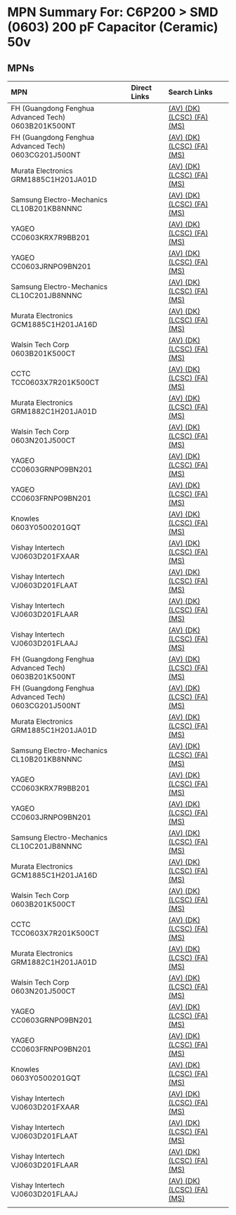 



# MPN Summary For: C6P200 > SMD (0603) 200 pF Capacitor (Ceramic) 50v

## MPNs
  

|MPN|Direct Links|Search Links|
| :--- | :--- | :--- |
|FH (Guangdong Fenghua Advanced Tech)<br>0603B201K500NT||[(AV) ](https://www.avnet.com/shop/us/search/0603B201K500NT)[(DK) ](https://www.digikey.co.uk/en/products/result?s=0603B201K500NT)[(LCSC) ](https://www.lcsc.com/search?q=0603B201K500NT)[(FA) ](https://uk.farnell.com/search?st=0603B201K500NT)[(MS) ](https://www.mouser.com/c/?q=0603B201K500NT)|
|FH (Guangdong Fenghua Advanced Tech)<br>0603CG201J500NT||[(AV) ](https://www.avnet.com/shop/us/search/0603CG201J500NT)[(DK) ](https://www.digikey.co.uk/en/products/result?s=0603CG201J500NT)[(LCSC) ](https://www.lcsc.com/search?q=0603CG201J500NT)[(FA) ](https://uk.farnell.com/search?st=0603CG201J500NT)[(MS) ](https://www.mouser.com/c/?q=0603CG201J500NT)|
|Murata Electronics<br>GRM1885C1H201JA01D||[(AV) ](https://www.avnet.com/shop/us/search/GRM1885C1H201JA01D)[(DK) ](https://www.digikey.co.uk/en/products/result?s=GRM1885C1H201JA01D)[(LCSC) ](https://www.lcsc.com/search?q=GRM1885C1H201JA01D)[(FA) ](https://uk.farnell.com/search?st=GRM1885C1H201JA01D)[(MS) ](https://www.mouser.com/c/?q=GRM1885C1H201JA01D)|
|Samsung Electro-Mechanics<br>CL10B201KB8NNNC||[(AV) ](https://www.avnet.com/shop/us/search/CL10B201KB8NNNC)[(DK) ](https://www.digikey.co.uk/en/products/result?s=CL10B201KB8NNNC)[(LCSC) ](https://www.lcsc.com/search?q=CL10B201KB8NNNC)[(FA) ](https://uk.farnell.com/search?st=CL10B201KB8NNNC)[(MS) ](https://www.mouser.com/c/?q=CL10B201KB8NNNC)|
|YAGEO<br>CC0603KRX7R9BB201||[(AV) ](https://www.avnet.com/shop/us/search/CC0603KRX7R9BB201)[(DK) ](https://www.digikey.co.uk/en/products/result?s=CC0603KRX7R9BB201)[(LCSC) ](https://www.lcsc.com/search?q=CC0603KRX7R9BB201)[(FA) ](https://uk.farnell.com/search?st=CC0603KRX7R9BB201)[(MS) ](https://www.mouser.com/c/?q=CC0603KRX7R9BB201)|
|YAGEO<br>CC0603JRNPO9BN201||[(AV) ](https://www.avnet.com/shop/us/search/CC0603JRNPO9BN201)[(DK) ](https://www.digikey.co.uk/en/products/result?s=CC0603JRNPO9BN201)[(LCSC) ](https://www.lcsc.com/search?q=CC0603JRNPO9BN201)[(FA) ](https://uk.farnell.com/search?st=CC0603JRNPO9BN201)[(MS) ](https://www.mouser.com/c/?q=CC0603JRNPO9BN201)|
|Samsung Electro-Mechanics<br>CL10C201JB8NNNC||[(AV) ](https://www.avnet.com/shop/us/search/CL10C201JB8NNNC)[(DK) ](https://www.digikey.co.uk/en/products/result?s=CL10C201JB8NNNC)[(LCSC) ](https://www.lcsc.com/search?q=CL10C201JB8NNNC)[(FA) ](https://uk.farnell.com/search?st=CL10C201JB8NNNC)[(MS) ](https://www.mouser.com/c/?q=CL10C201JB8NNNC)|
|Murata Electronics<br>GCM1885C1H201JA16D||[(AV) ](https://www.avnet.com/shop/us/search/GCM1885C1H201JA16D)[(DK) ](https://www.digikey.co.uk/en/products/result?s=GCM1885C1H201JA16D)[(LCSC) ](https://www.lcsc.com/search?q=GCM1885C1H201JA16D)[(FA) ](https://uk.farnell.com/search?st=GCM1885C1H201JA16D)[(MS) ](https://www.mouser.com/c/?q=GCM1885C1H201JA16D)|
|Walsin Tech Corp<br>0603B201K500CT||[(AV) ](https://www.avnet.com/shop/us/search/0603B201K500CT)[(DK) ](https://www.digikey.co.uk/en/products/result?s=0603B201K500CT)[(LCSC) ](https://www.lcsc.com/search?q=0603B201K500CT)[(FA) ](https://uk.farnell.com/search?st=0603B201K500CT)[(MS) ](https://www.mouser.com/c/?q=0603B201K500CT)|
|CCTC<br>TCC0603X7R201K500CT||[(AV) ](https://www.avnet.com/shop/us/search/TCC0603X7R201K500CT)[(DK) ](https://www.digikey.co.uk/en/products/result?s=TCC0603X7R201K500CT)[(LCSC) ](https://www.lcsc.com/search?q=TCC0603X7R201K500CT)[(FA) ](https://uk.farnell.com/search?st=TCC0603X7R201K500CT)[(MS) ](https://www.mouser.com/c/?q=TCC0603X7R201K500CT)|
|Murata Electronics<br>GRM1882C1H201JA01D||[(AV) ](https://www.avnet.com/shop/us/search/GRM1882C1H201JA01D)[(DK) ](https://www.digikey.co.uk/en/products/result?s=GRM1882C1H201JA01D)[(LCSC) ](https://www.lcsc.com/search?q=GRM1882C1H201JA01D)[(FA) ](https://uk.farnell.com/search?st=GRM1882C1H201JA01D)[(MS) ](https://www.mouser.com/c/?q=GRM1882C1H201JA01D)|
|Walsin Tech Corp<br>0603N201J500CT||[(AV) ](https://www.avnet.com/shop/us/search/0603N201J500CT)[(DK) ](https://www.digikey.co.uk/en/products/result?s=0603N201J500CT)[(LCSC) ](https://www.lcsc.com/search?q=0603N201J500CT)[(FA) ](https://uk.farnell.com/search?st=0603N201J500CT)[(MS) ](https://www.mouser.com/c/?q=0603N201J500CT)|
|YAGEO<br>CC0603GRNPO9BN201||[(AV) ](https://www.avnet.com/shop/us/search/CC0603GRNPO9BN201)[(DK) ](https://www.digikey.co.uk/en/products/result?s=CC0603GRNPO9BN201)[(LCSC) ](https://www.lcsc.com/search?q=CC0603GRNPO9BN201)[(FA) ](https://uk.farnell.com/search?st=CC0603GRNPO9BN201)[(MS) ](https://www.mouser.com/c/?q=CC0603GRNPO9BN201)|
|YAGEO<br>CC0603FRNPO9BN201||[(AV) ](https://www.avnet.com/shop/us/search/CC0603FRNPO9BN201)[(DK) ](https://www.digikey.co.uk/en/products/result?s=CC0603FRNPO9BN201)[(LCSC) ](https://www.lcsc.com/search?q=CC0603FRNPO9BN201)[(FA) ](https://uk.farnell.com/search?st=CC0603FRNPO9BN201)[(MS) ](https://www.mouser.com/c/?q=CC0603FRNPO9BN201)|
|Knowles<br>0603Y0500201GQT||[(AV) ](https://www.avnet.com/shop/us/search/0603Y0500201GQT)[(DK) ](https://www.digikey.co.uk/en/products/result?s=0603Y0500201GQT)[(LCSC) ](https://www.lcsc.com/search?q=0603Y0500201GQT)[(FA) ](https://uk.farnell.com/search?st=0603Y0500201GQT)[(MS) ](https://www.mouser.com/c/?q=0603Y0500201GQT)|
|Vishay Intertech<br>VJ0603D201FXAAR||[(AV) ](https://www.avnet.com/shop/us/search/VJ0603D201FXAAR)[(DK) ](https://www.digikey.co.uk/en/products/result?s=VJ0603D201FXAAR)[(LCSC) ](https://www.lcsc.com/search?q=VJ0603D201FXAAR)[(FA) ](https://uk.farnell.com/search?st=VJ0603D201FXAAR)[(MS) ](https://www.mouser.com/c/?q=VJ0603D201FXAAR)|
|Vishay Intertech<br>VJ0603D201FLAAT||[(AV) ](https://www.avnet.com/shop/us/search/VJ0603D201FLAAT)[(DK) ](https://www.digikey.co.uk/en/products/result?s=VJ0603D201FLAAT)[(LCSC) ](https://www.lcsc.com/search?q=VJ0603D201FLAAT)[(FA) ](https://uk.farnell.com/search?st=VJ0603D201FLAAT)[(MS) ](https://www.mouser.com/c/?q=VJ0603D201FLAAT)|
|Vishay Intertech<br>VJ0603D201FLAAR||[(AV) ](https://www.avnet.com/shop/us/search/VJ0603D201FLAAR)[(DK) ](https://www.digikey.co.uk/en/products/result?s=VJ0603D201FLAAR)[(LCSC) ](https://www.lcsc.com/search?q=VJ0603D201FLAAR)[(FA) ](https://uk.farnell.com/search?st=VJ0603D201FLAAR)[(MS) ](https://www.mouser.com/c/?q=VJ0603D201FLAAR)|
|Vishay Intertech<br>VJ0603D201FLAAJ||[(AV) ](https://www.avnet.com/shop/us/search/VJ0603D201FLAAJ)[(DK) ](https://www.digikey.co.uk/en/products/result?s=VJ0603D201FLAAJ)[(LCSC) ](https://www.lcsc.com/search?q=VJ0603D201FLAAJ)[(FA) ](https://uk.farnell.com/search?st=VJ0603D201FLAAJ)[(MS) ](https://www.mouser.com/c/?q=VJ0603D201FLAAJ)|
|FH (Guangdong Fenghua Advanced Tech)<br>0603B201K500NT||[(AV) ](https://www.avnet.com/shop/us/search/0603B201K500NT)[(DK) ](https://www.digikey.co.uk/en/products/result?s=0603B201K500NT)[(LCSC) ](https://www.lcsc.com/search?q=0603B201K500NT)[(FA) ](https://uk.farnell.com/search?st=0603B201K500NT)[(MS) ](https://www.mouser.com/c/?q=0603B201K500NT)|
|FH (Guangdong Fenghua Advanced Tech)<br>0603CG201J500NT||[(AV) ](https://www.avnet.com/shop/us/search/0603CG201J500NT)[(DK) ](https://www.digikey.co.uk/en/products/result?s=0603CG201J500NT)[(LCSC) ](https://www.lcsc.com/search?q=0603CG201J500NT)[(FA) ](https://uk.farnell.com/search?st=0603CG201J500NT)[(MS) ](https://www.mouser.com/c/?q=0603CG201J500NT)|
|Murata Electronics<br>GRM1885C1H201JA01D||[(AV) ](https://www.avnet.com/shop/us/search/GRM1885C1H201JA01D)[(DK) ](https://www.digikey.co.uk/en/products/result?s=GRM1885C1H201JA01D)[(LCSC) ](https://www.lcsc.com/search?q=GRM1885C1H201JA01D)[(FA) ](https://uk.farnell.com/search?st=GRM1885C1H201JA01D)[(MS) ](https://www.mouser.com/c/?q=GRM1885C1H201JA01D)|
|Samsung Electro-Mechanics<br>CL10B201KB8NNNC||[(AV) ](https://www.avnet.com/shop/us/search/CL10B201KB8NNNC)[(DK) ](https://www.digikey.co.uk/en/products/result?s=CL10B201KB8NNNC)[(LCSC) ](https://www.lcsc.com/search?q=CL10B201KB8NNNC)[(FA) ](https://uk.farnell.com/search?st=CL10B201KB8NNNC)[(MS) ](https://www.mouser.com/c/?q=CL10B201KB8NNNC)|
|YAGEO<br>CC0603KRX7R9BB201||[(AV) ](https://www.avnet.com/shop/us/search/CC0603KRX7R9BB201)[(DK) ](https://www.digikey.co.uk/en/products/result?s=CC0603KRX7R9BB201)[(LCSC) ](https://www.lcsc.com/search?q=CC0603KRX7R9BB201)[(FA) ](https://uk.farnell.com/search?st=CC0603KRX7R9BB201)[(MS) ](https://www.mouser.com/c/?q=CC0603KRX7R9BB201)|
|YAGEO<br>CC0603JRNPO9BN201||[(AV) ](https://www.avnet.com/shop/us/search/CC0603JRNPO9BN201)[(DK) ](https://www.digikey.co.uk/en/products/result?s=CC0603JRNPO9BN201)[(LCSC) ](https://www.lcsc.com/search?q=CC0603JRNPO9BN201)[(FA) ](https://uk.farnell.com/search?st=CC0603JRNPO9BN201)[(MS) ](https://www.mouser.com/c/?q=CC0603JRNPO9BN201)|
|Samsung Electro-Mechanics<br>CL10C201JB8NNNC||[(AV) ](https://www.avnet.com/shop/us/search/CL10C201JB8NNNC)[(DK) ](https://www.digikey.co.uk/en/products/result?s=CL10C201JB8NNNC)[(LCSC) ](https://www.lcsc.com/search?q=CL10C201JB8NNNC)[(FA) ](https://uk.farnell.com/search?st=CL10C201JB8NNNC)[(MS) ](https://www.mouser.com/c/?q=CL10C201JB8NNNC)|
|Murata Electronics<br>GCM1885C1H201JA16D||[(AV) ](https://www.avnet.com/shop/us/search/GCM1885C1H201JA16D)[(DK) ](https://www.digikey.co.uk/en/products/result?s=GCM1885C1H201JA16D)[(LCSC) ](https://www.lcsc.com/search?q=GCM1885C1H201JA16D)[(FA) ](https://uk.farnell.com/search?st=GCM1885C1H201JA16D)[(MS) ](https://www.mouser.com/c/?q=GCM1885C1H201JA16D)|
|Walsin Tech Corp<br>0603B201K500CT||[(AV) ](https://www.avnet.com/shop/us/search/0603B201K500CT)[(DK) ](https://www.digikey.co.uk/en/products/result?s=0603B201K500CT)[(LCSC) ](https://www.lcsc.com/search?q=0603B201K500CT)[(FA) ](https://uk.farnell.com/search?st=0603B201K500CT)[(MS) ](https://www.mouser.com/c/?q=0603B201K500CT)|
|CCTC<br>TCC0603X7R201K500CT||[(AV) ](https://www.avnet.com/shop/us/search/TCC0603X7R201K500CT)[(DK) ](https://www.digikey.co.uk/en/products/result?s=TCC0603X7R201K500CT)[(LCSC) ](https://www.lcsc.com/search?q=TCC0603X7R201K500CT)[(FA) ](https://uk.farnell.com/search?st=TCC0603X7R201K500CT)[(MS) ](https://www.mouser.com/c/?q=TCC0603X7R201K500CT)|
|Murata Electronics<br>GRM1882C1H201JA01D||[(AV) ](https://www.avnet.com/shop/us/search/GRM1882C1H201JA01D)[(DK) ](https://www.digikey.co.uk/en/products/result?s=GRM1882C1H201JA01D)[(LCSC) ](https://www.lcsc.com/search?q=GRM1882C1H201JA01D)[(FA) ](https://uk.farnell.com/search?st=GRM1882C1H201JA01D)[(MS) ](https://www.mouser.com/c/?q=GRM1882C1H201JA01D)|
|Walsin Tech Corp<br>0603N201J500CT||[(AV) ](https://www.avnet.com/shop/us/search/0603N201J500CT)[(DK) ](https://www.digikey.co.uk/en/products/result?s=0603N201J500CT)[(LCSC) ](https://www.lcsc.com/search?q=0603N201J500CT)[(FA) ](https://uk.farnell.com/search?st=0603N201J500CT)[(MS) ](https://www.mouser.com/c/?q=0603N201J500CT)|
|YAGEO<br>CC0603GRNPO9BN201||[(AV) ](https://www.avnet.com/shop/us/search/CC0603GRNPO9BN201)[(DK) ](https://www.digikey.co.uk/en/products/result?s=CC0603GRNPO9BN201)[(LCSC) ](https://www.lcsc.com/search?q=CC0603GRNPO9BN201)[(FA) ](https://uk.farnell.com/search?st=CC0603GRNPO9BN201)[(MS) ](https://www.mouser.com/c/?q=CC0603GRNPO9BN201)|
|YAGEO<br>CC0603FRNPO9BN201||[(AV) ](https://www.avnet.com/shop/us/search/CC0603FRNPO9BN201)[(DK) ](https://www.digikey.co.uk/en/products/result?s=CC0603FRNPO9BN201)[(LCSC) ](https://www.lcsc.com/search?q=CC0603FRNPO9BN201)[(FA) ](https://uk.farnell.com/search?st=CC0603FRNPO9BN201)[(MS) ](https://www.mouser.com/c/?q=CC0603FRNPO9BN201)|
|Knowles<br>0603Y0500201GQT||[(AV) ](https://www.avnet.com/shop/us/search/0603Y0500201GQT)[(DK) ](https://www.digikey.co.uk/en/products/result?s=0603Y0500201GQT)[(LCSC) ](https://www.lcsc.com/search?q=0603Y0500201GQT)[(FA) ](https://uk.farnell.com/search?st=0603Y0500201GQT)[(MS) ](https://www.mouser.com/c/?q=0603Y0500201GQT)|
|Vishay Intertech<br>VJ0603D201FXAAR||[(AV) ](https://www.avnet.com/shop/us/search/VJ0603D201FXAAR)[(DK) ](https://www.digikey.co.uk/en/products/result?s=VJ0603D201FXAAR)[(LCSC) ](https://www.lcsc.com/search?q=VJ0603D201FXAAR)[(FA) ](https://uk.farnell.com/search?st=VJ0603D201FXAAR)[(MS) ](https://www.mouser.com/c/?q=VJ0603D201FXAAR)|
|Vishay Intertech<br>VJ0603D201FLAAT||[(AV) ](https://www.avnet.com/shop/us/search/VJ0603D201FLAAT)[(DK) ](https://www.digikey.co.uk/en/products/result?s=VJ0603D201FLAAT)[(LCSC) ](https://www.lcsc.com/search?q=VJ0603D201FLAAT)[(FA) ](https://uk.farnell.com/search?st=VJ0603D201FLAAT)[(MS) ](https://www.mouser.com/c/?q=VJ0603D201FLAAT)|
|Vishay Intertech<br>VJ0603D201FLAAR||[(AV) ](https://www.avnet.com/shop/us/search/VJ0603D201FLAAR)[(DK) ](https://www.digikey.co.uk/en/products/result?s=VJ0603D201FLAAR)[(LCSC) ](https://www.lcsc.com/search?q=VJ0603D201FLAAR)[(FA) ](https://uk.farnell.com/search?st=VJ0603D201FLAAR)[(MS) ](https://www.mouser.com/c/?q=VJ0603D201FLAAR)|
|Vishay Intertech<br>VJ0603D201FLAAJ||[(AV) ](https://www.avnet.com/shop/us/search/VJ0603D201FLAAJ)[(DK) ](https://www.digikey.co.uk/en/products/result?s=VJ0603D201FLAAJ)[(LCSC) ](https://www.lcsc.com/search?q=VJ0603D201FLAAJ)[(FA) ](https://uk.farnell.com/search?st=VJ0603D201FLAAJ)[(MS) ](https://www.mouser.com/c/?q=VJ0603D201FLAAJ)|
||||
